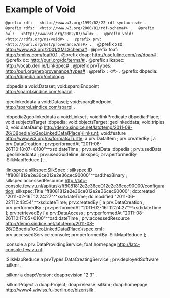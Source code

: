 # Example of Void 

`@prefix rdf:	<http://www.w3.org/1999/02/22-rdf-syntax-ns#> .  `
`@prefix rdfs:	<http://www.w3.org/2000/01/rdf-schema#> .  `
`@prefix owl:	<http://www.w3.org/2002/07/owl#> .  `
`@prefix void:   <http://rdfs.org/ns/void#> .  `
`@prefix prv:    <http://purl.org/net/provenance/ns#> .  `
@prefix xsd:    <http://www.w3.org/2001/XMLSchema#> .
@prefix foaf:   <http://xmlns.com/foaf/0.1> .
@prefix doap:   <http://usefulinc.com/ns/doap#> .
@prefix dc:	<http://purl.org/dc/terms/#> .
@prefix silkspec:	<http://vocab.deri.ie/LinkSpec#> .
@prefix prvTypes:	<http://purl.org/net/provenance/types#> .
@prefix : <#> .
@prefix dbpedia: <http://dbpedia.org/ontology/>. 


:dbpedia a void:Dataset;
	void:sparqlEndpoint <http://sparql.sindice.com/sparql> .

:geolinkeddata a void:Dataset;
	void:sparqlEndpoint <http://sparql.sindice.com/sparql> .

:dbpedia2geolinkeddata a void:Linkset ;
	void:linkPredicate dbpedia:Place;
    void:subjectsTarget :dbpedia;
	void:objectsTarget :geolinkeddata;
	void:triples  0;
	void:dataDump <http://demo.sindice.net/latctemp/2011-08-26/DBpediaToGeoLinkedData(Place)/links.nt>;
    	void:feature <http://www.w3.org/ns/formats/Turtle>;
   	a prv:DataItem ;
    	prv:createdBy [	a prv:DataCreation ;
                	prv:performedAt "2011-08-26T10:18:07+0100"^^xsd:dateTime ;
			prv:usedData :dbpedia ;
			prv:usedData :geolinkeddata ;
                	prv:usedGuideline :linkspec;
			prv:performedBy :SilkMapReduce
			] ;
	.

:linkspec a silkspec:SilkSpec ;
	silkspec:ID "ff8081812e2e36ce012e2e36cec90000"^^xsd:hexBinary ;
	silkspec:accessedResource <http://latc-console.few.vu.nl/api/task/ff8081812e2e36ce012e2e36cec90000/configuration>;
	silkspec:Title "ff8081812e2e36ce012e2e36cec90000";
	dc:created "2011-02-16T12:24:27"^^xsd:dateTime;
	dc:modified "2011-06-22T12:43:54"^^xsd:dateTime;
	prv:createdBy [	a prv:DataCreation ;
			prv:performedBy <Unknown>;
                   	prv:performedAt "2011-02-16T12:24:27"^^xsd:dateTime
	          	];
	prv:retrievedBy [	a prv:DataAccess ;
                        	prv:performedAt "2011-08-26T10:17:05+0100"^^xsd:dateTime ;
				prv:accessedResource   <http://demo.sindice.net/latctemp/2011-08-26/DBpediaToGeoLinkedData(Place)/spec.xml>;      
		        	prv:accessedService :console;
				prv:performedBy :SilkMapReduce
        		 ];
.     

:console a prv:DataProvidingService;
	foaf:homepage  <http://latc-console.few.vu.nl>.

:SilkMapReduce a  prvTypes:DataCreatingService ;
	prv:deployedSoftware :silkmr .

:silkmr a doap:Version;
    doap:revision "2.3" .

:silkmrProject a doap:Project;
    doap:release :silkmr;
    doap:homepage <http://www4.wiwiss.fu-berlin.de/bizer/silk> .

